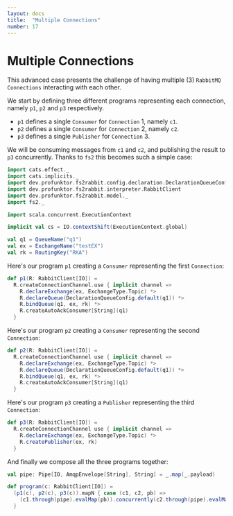 ```yaml
---
layout: docs
title:  "Multiple Connections"
number: 17
---
```


# Multiple Connections

This advanced case presents the challenge of having multiple (3) `RabbitMQ Connections` interacting with each other.

We start by defining three different programs representing each connection, namely `p1`, `p2` and `p3` respectively.

- `p1` defines a single `Consumer` for `Connection` 1, namely `c1`.
- `p2` defines a single `Consumer` for `Connection` 2, namely `c2`.
- `p3` defines a single `Publisher` for `Connection` 3.

We will be consuming messages from `c1` and `c2`, and publishing the result to `p3` concurrently. Thanks to `fs2` this becomes such a simple case:

```scala mdoc:silent
import cats.effect._
import cats.implicits._
import dev.profunktor.fs2rabbit.config.declaration.DeclarationQueueConfig
import dev.profunktor.fs2rabbit.interpreter.RabbitClient
import dev.profunktor.fs2rabbit.model._
import fs2._

import scala.concurrent.ExecutionContext

implicit val cs = IO.contextShift(ExecutionContext.global)

val q1 = QueueName("q1")
val ex = ExchangeName("testEX")
val rk = RoutingKey("RKA")
```

Here's our program `p1` creating a `Consumer` representing the first `Connection`:

```scala mdoc:silent
def p1(R: RabbitClient[IO]) =
  R.createConnectionChannel.use { implicit channel =>
    R.declareExchange(ex, ExchangeType.Topic) *>
    R.declareQueue(DeclarationQueueConfig.default(q1)) *>
    R.bindQueue(q1, ex, rk) *>
    R.createAutoAckConsumer[String](q1)
  }
```

Here's our program `p2` creating a `Consumer` representing the second `Connection`:

```scala mdoc:silent
def p2(R: RabbitClient[IO]) =
  R.createConnectionChannel use { implicit channel =>
    R.declareExchange(ex, ExchangeType.Topic) *>
    R.declareQueue(DeclarationQueueConfig.default(q1)) *>
    R.bindQueue(q1, ex, rk) *>
    R.createAutoAckConsumer[String](q1)
  }
```

Here's our program `p3` creating a `Publisher` representing the third `Connection`:

```scala mdoc:silent
def p3(R: RabbitClient[IO]) =
  R.createConnectionChannel use { implicit channel =>
    R.declareExchange(ex, ExchangeType.Topic) *>
    R.createPublisher(ex, rk)
  }
```

And finally we compose all the three programs together:

```scala mdoc:silent
val pipe: Pipe[IO, AmqpEnvelope[String], String] = _.map(_.payload)

def program(c: RabbitClient[IO]) =
  (p1(c), p2(c), p3(c)).mapN { case (c1, c2, pb) =>
    (c1.through(pipe).evalMap(pb)).concurrently(c2.through(pipe).evalMap(pb)).compile.drain
  }
```
